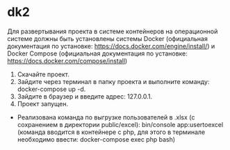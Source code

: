 # dk2
Для развертывания проекта в системе контейнеров на операционной системе должны быть установлены системы Docker (официальная документация по установке: https://docs.docker.com/engine/install/) и Docker Compose (официальная документация по установке: https://docs.docker.com/compose/install)

1. Скачайте проект.
2. Зайдите через терминал в папку проекта и выполните команду: docker-compose up -d.
3. Зайдите в браузер и введите адрес: 127.0.0.1.
4. Проект запущен.

* Реализована команда по выгрузке пользователей в .xlsx (с сохранением в директории public/excel): bin/console app:usertoexcel (команда вводится в контейнере с php, для этого в терминале необходимо ввести: docker-compose exec php bash)
